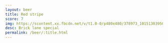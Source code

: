 ```yaml
---
layout: beer
title: Red stripe
score: 7
img: https://scontent.xx.fbcdn.net/v/t1.0-0/p480x480/378973_10151303950693745_516519003_n.jpg?oh=52c7e991ee52ec52f3b44210f8713008&oe=5870F056
desc: Brick lane special
permalink: /beer/:title.html
---
```

